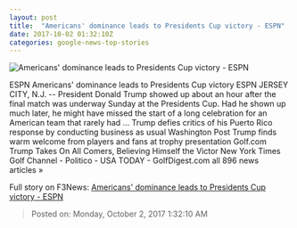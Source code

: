 ```yaml
---
layout: post
title:  "Americans' dominance leads to Presidents Cup victory - ESPN"
date: 2017-10-02 01:32:10Z
categories: google-news-top-stories
---
```


![Americans' dominance leads to Presidents Cup victory - ESPN](http://a2.espncdn.com/combiner/i?img=%2Fphoto%2F2017%2F1001%2Fr267652_1296x729_16%2D9.jpg)

ESPN Americans' dominance leads to Presidents Cup victory ESPN JERSEY CITY, N.J. -- President Donald Trump showed up about an hour after the final match was underway Sunday at the Presidents Cup. Had he shown up much later, he might have missed the start of a long celebration for an American team that rarely had ... Trump defies critics of his Puerto Rico response by conducting business as usual Washington Post Trump finds warm welcome from players and fans at trophy presentation Golf.com Trump Takes On All Comers, Believing Himself the Victor New York Times Golf Channel - Politico - USA TODAY - GolfDigest.com all 896 news articles »


Full story on F3News: [Americans' dominance leads to Presidents Cup victory - ESPN](http://www.f3nws.com/n/NmbsSF)

> Posted on: Monday, October 2, 2017 1:32:10 AM
